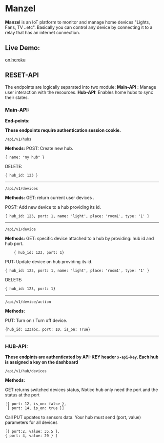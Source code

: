 # Manzel

**Manzel** is an IoT platform to monitor and manage home devices "Lights, Fans, TV ..etc". Basically you can control any device by connecting it to a relay that has an internet connection.

## Live Demo:

 [on heroku](https://smanzel.herokuapp.com/)



## RESET-API
The endpoints are logically separated into two module: 
**Main-API :** Manage user interaction with the resources.
**Hub-API:** Enables home hubs to sync their states. 

### Main-API:
**End-points:**

****These endpoints require authentication session cookie.****

    /api/v1/hubs
	 
**Methods:**
POST: Create new hub.

    { name: "my hub" }

DELETE:	

    { hub_id: 123 }
 
 ---

    /api/v1/devices

**Methods:**
GET: return current user devices .


POST: Add new device to a hub providing its id.	

    { hub_id: 123, port: 1, name: 'light', place: 'room1', type: '1' }
  ---

    /api/v1/device

**Methods:**
GET: specific device attached to a hub by providing: hub id and hub port.

        { hub_id: 123, port: 1}

PUT: Update device on hub providing its id.	

    { hub_id: 123, port: 1, name: 'light', place: 'room1', type: '1' }
    
DELETE:

    { hub_id: 123, port: 1}

  ---

    /api/v1/device/action

**Methods:**

PUT: Turn on / Turn off device.	

    {hub_id: 123abc, port: 10, is_on: True}
    
---
### HUB-API:
**These endpints are authenticated by API-KEY header `x-api-key`. 
Each hub is assigned a key on the dashboard** 


    /api/v1/hub/devices

**Methods:**

GET returns switched devices status, Notice hub only need the port and the status at the port  
 

    [{ port: 12, is_on: false }, 
     { port: 14, is_on: true }]


Call PUT updates to sensors data.  Your hub must send (port, value) parameters for all devices  
 

    [{ port:2, value: 35.5 }, 
    { port: 4, value: 20 } ]
